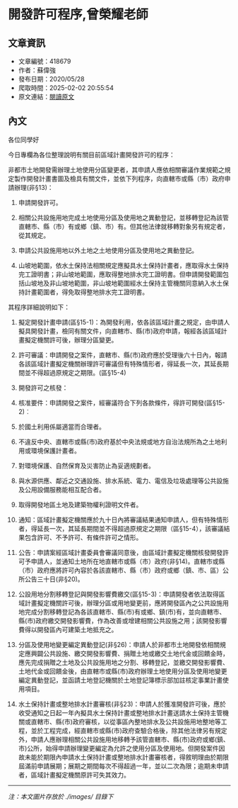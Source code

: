 # 開發許可程序,曾榮耀老師

## 文章資訊
- 文章編號：418679
- 作者：蘇偉強
- 發布日期：2020/05/28
- 爬取時間：2025-02-02 20:55:54
- 原文連結：[閱讀原文](https://real-estate.get.com.tw/Columns/detail.aspx?no=418679)

## 內文
各位同學好

今日專欄為各位整理說明有關目前區域計畫開發許可的程序：

非都市土地開發需辦理土地使用分區變更者，其申請人應依相關審議作業規範之規定製作開發計畫書圖及檢具有關文件，並依下列程序，向直轄市或縣（市）政府申請辦理(非§13)：

1. 申請開發許可。

2. 相關公共設施用地完成土地使用分區及使用地之異動登記，並移轉登記為該管直轄市、縣（市）有或鄉（鎮、市）有。但其他法律就移轉對象另有規定者，從其規定。

3. 申請公共設施用地以外土地之土地使用分區及使用地之異動登記。

4. 山坡地範圍，依水土保持法相關規定應擬具水土保持計畫者，應取得水土保持完工證明書；非山坡地範圍，應取得整地排水完工證明書。但申請開發範圍包括山坡地及非山坡地範圍，非山坡地範圍經水土保持主管機關同意納入水土保持計畫範圍者，得免取得整地排水完工證明書。

其程序詳細說明如下：

1. 擬定開發計畫申請(區§15-1)：為開發利用，依各該區域計畫之規定，由申請人擬具開發計畫，檢同有關文件，向直轄市、縣(市)政府申請，報經各該區域計畫擬定機關許可後，辦理分區變更。

2. 許可審議：申請開發之案件，直轄市、縣(市)政府應於受理後六十日內，報請各該區域計畫擬定機關辦理許可審議但有特殊情形者，得延長一次，其延長期間並不得超過原規定之期限。(區§15-4)

3. 開發許可之核發：

1. 核准要件：申請開發之案件，經審議符合下列各款條件，得許可開發(區§15-2)︰

1. 於國土利用係屬適當而合理者。

2. 不違反中央、直轄市或縣(市)政府基於中央法規或地方自治法規所為之土地利用或環境保護計畫者。

3. 對環境保護、自然保育及災害防止為妥適規劃者。

4. 與水源供應、鄰近之交通設施、排水系統、電力、電信及垃圾處理等公共設施及公用設備服務能相互配合者。

5. 取得開發地區土地及建築物權利證明文件者。

2. 通知：區域計畫擬定機關應於九十日內將審議結果通知申請人，但有特殊情形者，得延長一次，其延長期間並不得超過原規定之期限（區§15-4），該審議結果包含許可、不予許可、有條件許可之情形。

3. 公告：申請案經區域計畫委員會審議同意後，由區域計畫擬定機關核發開發許可予申請人，並通知土地所在地直轄市或縣（市）政府(非§14)。直轄市或縣（市）政府應將許可內容於各該直轄市、縣（市）政府或鄉（鎮、市、區）公所公告三十日(非§20)。

4. 公設用地分割移轉登記與開發影響費繳交(區§15-3)：申請開發者依法取得區域計畫擬定機關許可後，辦理分區或用地變更前，應將開發區內之公共設施用地完成分割移轉登記為各該直轄市、縣(市)有或鄉、鎮(市)有，並向直轄市、縣(市)政府繳交開發影響費，作為改善或增建相關公共設施之用；該開發影響費得以開發區內可建築土地抵充之。

5. 分區及使用地變更編定異動登記(非§26)：申請人於非都市土地開發依相關規定應興闢公共設施、繳交開發影響費、捐贈土地或繳交土地代金或回饋金時，應先完成捐贈之土地及公共設施用地之分割、移轉登記，並繳交開發影響費、土地代金或回饋金後，由直轄市或縣(市)政府辦理土地使用分區及使用地變更編定異動登記，並函請土地登記機關於土地登記簿標示部加註核定事業計畫使用項目。

6. 水土保持計畫或整地排水計畫審核(非§23)：申請人於獲准開發許可後，應於收受通知之日起一年內擬具水土保持計畫或整地排水計畫送請水土保持主管機關或直轄市、縣(市)政府審核，以從事區內整地排水及公共設施用地整地等工程，並於工程完成，經直轄市或縣(市)政府查驗合格後，除其他法律另有規定外，申請人應辦理相關公共設施用地移轉予該管直轄市、縣(市)政府或鄉(鎮、市)公所，始得申請辦理變更編定為允許之使用分區及使用地。但開發案件因故未能於期限內申請水土保持計畫或整地排水計畫審核者，得敘明理由於期限屆滿前申請展期；展期之期間每次不得超過一年，並以二次為限；逾期未申請者，區域計畫擬定機關原許可失其效力。

---
*注：本文圖片存放於 ./images/ 目錄下*
